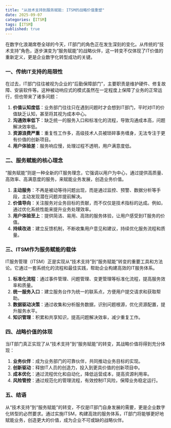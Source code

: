 ```yaml
---
title: "从技术支持到服务赋能: ITSM的战略价值重塑"
date: 2025-09-07
categories: [ITSM]
tags: [ITSM]
published: true
---
```

在数字化浪潮席卷全球的今天，IT部门的角色正在发生深刻的变化。从传统的“技术支持”角色，逐步演变为“服务赋能”的战略伙伴，这一转变不仅体现了IT价值的重新定义，更是企业数字化转型成功的关键。

### 一、传统IT支持的局限性

在过去，IT部门往往被视为企业的“后勤保障部门”，主要职责是维护硬件、修复故障、安装软件等。这种被动响应式的模式虽然在一定程度上保障了业务的正常运行，但也带来了诸多问题：

1. **价值认知度低**：业务部门往往只在遇到问题时才会想到IT部门，平时对IT的价值缺乏认知，甚至将其视为成本中心。
2. **沟通效率低下**：缺乏统一的服务入口和标准化的流程，导致沟通成本高，问题解决效率低。
3. **资源浪费严重**：重复性工作多，高级技术人员被琐碎事务缠身，无法专注于更有价值的创新项目。
4. **用户体验差**：服务响应慢，处理过程不透明，用户满意度低。

### 二、服务赋能的核心理念

“服务赋能”则是一种全新的IT服务理念，它强调以用户为中心，通过提供高质量、高效率、高满意度的服务，来赋能业务发展，创造业务价值。

1. **主动服务**：不再是被动等待问题出现，而是通过监控、预警、数据分析等手段，主动发现潜在问题并提前解决。
2. **价值导向**：关注服务对业务目标的贡献，而不仅仅是技术指标的达成。例如，通过优化系统性能来提升业务处理效率。
3. **用户体验至上**：提供简洁、易用、高效的服务体验，让用户感受到IT服务的价值。
4. **持续改进**：建立反馈机制，不断收集用户意见和建议，持续优化服务流程和质量。

### 三、ITSM作为服务赋能的载体

IT服务管理（ITSM）正是实现从“技术支持”到“服务赋能”转变的重要工具和方法论。它通过一套系统化的流程和最佳实践，帮助企业构建高效的IT服务体系。

1. **标准化流程**：通过事件管理、问题管理、变更管理等标准化流程，提高服务效率和质量。
2. **统一服务入口**：建立服务台作为统一的联系点，方便用户提交请求和获取帮助。
3. **数据驱动决策**：通过收集和分析服务数据，识别问题根源，优化资源配置，提升服务水平。
4. **知识管理**：积累和共享知识，提高问题解决效率，减少重复工作。

### 四、战略价值的体现

当IT部门真正实现了从“技术支持”到“服务赋能”的转变，其战略价值将得到充分体现：

1. **业务伙伴**：成为业务部门的可靠伙伴，共同推动业务目标的实现。
2. **创新驱动**：释放IT人员的创造力，投入到更具价值的创新项目中。
3. **成本优化**：通过流程优化和自动化，降低运营成本，提高资源利用率。
4. **风险管控**：通过规范化的管理流程，有效控制IT风险，保障业务稳定运行。

### 五、结语

从“技术支持”到“服务赋能”的转变，不仅是IT部门自身发展的需要，更是企业数字化转型的必然要求。通过实施ITSM，构建高效的服务体系，IT部门将能够更好地赋能业务，创造更大的价值，成为企业不可或缺的战略伙伴。